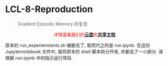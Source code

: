 # LCL-8-Reproduction

> Gradient Episodic Memory 的复现

<center style="color:red">详情查看我们的<a href="https://box.nju.edu.cn/group/18597/"><strong>云盘</strong></a>和<a href="https://box.nju.edu.cn/smart-link/c742287f-4f0c-440f-bac0-ac502e5a25f5/"><strong>共享文档</strong></a></center>

原本的 run_experienments.sh 被删去了, 取而代之的是 run.ipynb. 在这份 Jupyternotebook 文件中, 我将原本的 shell 脚本拆分开来, 并删去了一小部分. 请根据 run.ipynb 中的指示运行项目.

